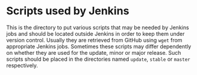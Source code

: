 # Scripts used by Jenkins

This is the directory to put various scripts that may be needed by Jenkins
jobs and should be located outside Jenkins in order to keep them under version
control. Usually they are retrieved from GitHub using `wget` from appropriate
Jenkins jobs. Sometimes these scripts may differ dependently on whether they
are used for the update, minor or major release. Such scripts should be placed
in the directories named `update`, `stable` or `master` respectively.
